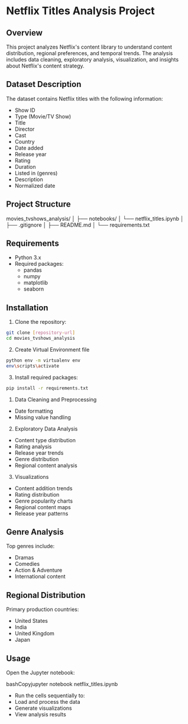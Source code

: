 # Netflix Titles Analysis Project

## Overview
This project analyzes Netflix's content library to understand content distribution, regional preferences, and temporal trends. The analysis includes data cleaning, exploratory analysis, visualization, and insights about Netflix's content strategy.

## Dataset Description
The dataset contains Netflix titles with the following information:

- Show ID
- Type (Movie/TV Show)
- Title
- Director
- Cast
- Country
- Date added
- Release year
- Rating
- Duration
- Listed in (genres)
- Description
- Normalized date

## Project Structure
movies_tvshows_analysis/
│
├── notebooks/
│   └── netflix_titles.ipynb
│ 
├── .gitignore
│
├── README.md
│
└── requirements.txt

## Requirements
- Python 3.x
- Required packages:
  - pandas
  - numpy
  - matplotlib
  - seaborn

## Installation
1. Clone the repository:
```bash
git clone [repository-url]
cd movies_tvshows_analysis
```

2. Create Virtual Environment file
 ```bash
python env -m virtualenv env
env\scripts\activate
```

3. Install required packages:
```bash
pip install -r requirements.txt
```

1. Data Cleaning and Preprocessing
- Date formatting
- Missing value handling

2. Exploratory Data Analysis
- Content type distribution
- Rating analysis
- Release year trends
- Genre distribution
- Regional content analysis

3. Visualizations
- Content addition trends
- Rating distribution
- Genre popularity charts
- Regional content maps
- Release year patterns


## Genre Analysis
Top genres include:
- Dramas
- Comedies
- Action & Adventure
- International content

## Regional Distribution
Primary production countries:
- United States
- India
- United Kingdom
- Japan

## Usage
Open the Jupyter notebook:

bashCopyjupyter notebook netflix_titles.ipynb

- Run the cells sequentially to:
- Load and process the data
- Generate visualizations
- View analysis results
